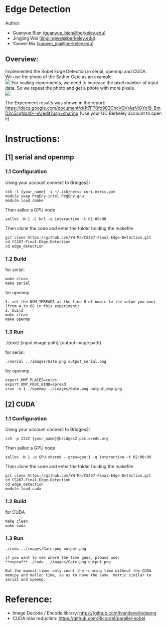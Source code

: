 # Edge Detection
Author:
- Guanyue Bian (guanyue_bian@berkeley.edu)
- Jingjing Wei (jingjingwei@berkeley.edu)
- Yaowei Ma    (yaowei_ma@berkeley.edu)

## Overview:
Implemented the Sobel Edge Detection in serial, openmp and CUDA.\
We use the photo of the Sather Gate as an example.\
![](./readme_figures/figure_1.png)
For scaling experiments, we need to increase the pixel number of input data. So we repeat the photo and get a photo with more pixels.\
![](./readme_figures/figure_2.png)

The Experiment results was shown in the report: https://docs.google.com/document/d/1t7FT0fo983CncVQVrAsNiGYo18_BmD2c5cgNx40--iA/edit?usp=sharing (Use your UC Berkeley account to open it)

# Instructions:
## [1] serial and openmp
### 1.1 Configuration
Using your account connect to Bridges2:
```
ssh -l {your_name} -i ~/.ssh/nersc cori.nersc.gov
module swap PrgEnv-intel PrgEnv-gnu
module load cmake
```
Then salloc a GPU node
```
salloc -N 1 -C knl -q interactive -t 01:00:00
```
Then clone the code and enter the folder holding the makefile
```
git clone https://github.com/YW-Ma/CS267-Final-Edge-Detection.git
cd CS267-Final-Edge-Detection
cd edge_detection
```

### 1.2 Build
for serial:
```
make clean
make serial
```
for openmp
```
1. set the NUM_THREADS at the line 8 of omp.c to the value you want (from 4 to 68 in this experiment)
2. build
make clean
make openmp
```
### 1.3 Run
./{exe} {input image path} {output image path}


for serial:
```
./serial ../images/Gate.png output_serial.png
```
for openmp
```
export OMP_PLACES=cores
export OMP_PROC_BIND=spread
srun -n 1 ./openmp ../images/Gate.png output_omp.png
```

## [2] CUDA
### 1.1 Configuration
Using your account connect to Bridges2:
```
ssh -p 2222 {your_name}@bridges2.psc.xsede.org
```
Then salloc a GPU node
```
salloc -N 1 -p GPU-shared --gres=gpu:1 -q interactive -t 02:00:00
```
Then clone the code and enter the folder holding the makefile
```
git clone https://github.com/YW-Ma/CS267-Final-Edge-Detection.git
cd CS267-Final-Edge-Detection
cd edge_detection
module load cuda
```

### 1.2 Build
for CUDA
```
make clean
make cuda
```
### 1.3 Run
```
./cuda ../images/Gate.png output.png

if you want to see where the time goes, please use:
**nvprof** ./cuda ../images/Gate.png output.png

But the manual timer only count the running time without the CUDA memcpy and malloc time, so as to have the same  matric similar to serial and openmp.
```


# Reference:
- Image Decode / Encode library: https://github.com/lvandeve/lodepng
- CUDA max reduction: https://github.com/Ricordel/parallel-sobel
